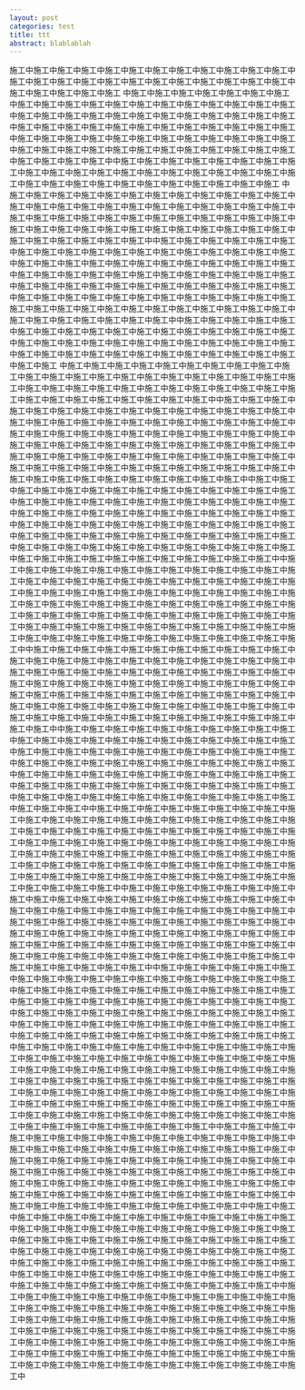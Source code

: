 ```yaml
---
layout: post
categories: test
title: ttt
abstract: blablablah
---
```


施工中施工中施工中施工中施工中施工中施工中施工中施工中施工中施工中施工中施工中施工中施工中施工中施工中施工中施工中施工中施工中施工中施工中施工中施工中施工中施工中施工中施工
中施工中施工中施工中施工中施工中施工中施工中施工中施工中施工中施工中施工中施工中施工中施工中施工中施工中施工中施工中施工中施工中施工中施工中施工中施工中施工中施工中施工中施工中施工中施工中施工中施工中施工中施工中施工中施工中施工中施工中施工中施工中施工中施工中施工中施工中施工中施工中施工中施工中施工中施工中施工中施工中施工中施工中施工中施工中施工中施工中施工中施工中施工中施工中施工中施工中施工中施工中施工中施工中施工中施工中中施工中施工中施工中施工中施工中施工中施工中施工中施工中施工中施工中施工中施工中施工中施工中施工中施工中施工中施工中施工中施工中施工中施工中施工中施工中施工中施工中施工中施工中施工中施工
中施工中施工中施工中施工中施工中施工中施工中施工中施工中施工中施工中施工中施工中施工中施工中施工中施工中施工中施工中施工中施工中施工中施工中施工中施工中施工中施工中施工中施工中施工中施工中施工中施工中施工中施工中施工中施工中施工中施工中施工中施工中施工中施工中施工中施工中施工中施工中施工中施工中施工中施工中施工中施工中施工中中施工中施工中施工中施工中施工中施工中施工中施工中施工中施工中施工中施工中施工中施工中施工中施工中施工中施工中施工中施工中施工中施工中施工中施工中施工中施工中施工中施工中施工中施工中施工中施工中施工中施工中施工中施工中施工中施工中施工中施工中施工中施工中施工中施工中施工中施工中施工中施工中施工中施工中施工中施工中施工中施工中施工中施工中施工中施工中施工中施工中施工中施工中施工中施工中施工中施工
施工中施工中施工中施工中施工中施工中施工中施工中施工中施工中施工中施工中施工中施工中施工中施工中施工中施工中施工中中施工中施工中施工中施工中施工中施工中施工中施工中施工中施工中施工中施工中施工中施工中施工中施工中施工中施工中施工中施工中施工中施工中施工中施工中施工中施工中施工中施工中施工中施工中施工中施工中施工中施工中施工中施工中施工中施工中施工中施工中施工中施工中施工
中施工中施工中施工中施工中施工中施工中施工中施工中施工中施工中施工中施工中施工中施工中施工中施工中施工中施工中施工中施工中施工中施工中施工中施工中施工中施工中施工中施工中施工中施工中施工中施工中施工中施工中施工中施工中施工中施工中施工中施工中施工中施工中中施工中施工中施工中施工中施工中施工中施工中施工中施工中施工中施工中施工中施工中施工中施工中施工中施工中施工中施工中施工中施工中施工中施工中施工中施工中施工中施工中施工中施工中施工中施工中施工中施工中施工中施工中施工中施工中施工中施工中施工中施工中施工中施工中施工中施工中施工中施工中施工中施工中施工中施工中施工中施工中施工中施工中施工中施工中施工中施工中施工中施工中施工中施工中施工中施工中施工中施工中施工中施工中施工中施工中施工中施工中施工中施工中施工中施工中施工中施工中施工中施工中施工中施工中施工中施工中中施工中施工中施工中施工中施工中施工中施工中施工中施工中施工中施工中施工中施工中施工中施工中施工中施工中施工中施工中施工中施工中施工中施工中施工中施工中施工中施工中施工中施工中施工中施工中施工中施工中施工中施工中施工中施工中施工中施工中施工中施工中施工中施工中施工中施工中施工中施工中施工中施工中施工中施工中施工中施工中施工中施工中施工中施工中施工中施工中施工中施工中施工中施工中施工中施工中施工中施工中施工中施工中施工中施工中施工中施工中施工中施工中施工中施工中施工中施工中施工中施工中施工中施工中施工中施工中中施工中施工中施工中施工中施工中施工中施工中施工中施工中施工中施工中施工中施工中施工中施工中施工中施工中施工中施工中施工中施工中施工中施工中施工中施工中施工中施工中施工中施工中施工中施工中施工中施工中施工中施工中施工中施工中施工中施工中施工中施工中施工中施工中施工中施工中施工中施工中施工中施工中施工中施工中施工中施工中施工中施工中施工中施工中施工中施工中施工中施工中施工中施工中施工中施工中施工中施工中施工中施工中施工中施工中施工中施工中施工中施工中施工中施工中施工中施工中施工中施工中施工中施工中施工中施工中中施工中施工中施工中施工中施工中施工中施工中施工中施工中施工中施工中施工中施工中施工中施工中施工中施工中施工中施工中施工中施工中施工中施工中施工中施工中施工中施工中施工中施工中施工中施工中施工中施工中施工中施工中施工中施工中施工中施工中施工中施工中施工中施工中施工中施工中施工中施工中施工中施工中施工中施工中施工中施工中施工中施工中施工中施工中施工中施工中施工中施工中施工中施工中施工中施工中施工中施工中施工中施工中施工中施工中施工中施工中施工中施工中施工中施工中施工中施工中施工中施工中施工中施工中施工中施工中中施工中施工中施工中施工中施工中施工中施工中施工中施工中施工中施工中施工中施工中施工中施工中施工中施工中施工中施工中施工中施工中施工中施工中施工中施工中施工中施工中施工中施工中施工中施工中施工中施工中施工中施工中施工中施工中施工中施工中施工中施工中施工中施工中施工中施工中施工中施工中施工中施工中施工中施工中施工中施工中施工中施工中施工中施工中施工中施工中施工中施工中施工中施工中施工中施工中施工中施工中施工中施工中施工中施工中施工中施工中施工中施工中施工中施工中施工中施工中施工中施工中施工中施工中施工中施工中中施工中施工中施工中施工中施工中施工中施工中施工中施工中施工中施工中施工中施工中施工中施工中施工中施工中施工中施工中施工中施工中施工中施工中施工中施工中施工中施工中施工中施工中施工中施工中施工中施工中施工中施工中施工中施工中施工中施工中施工中施工中施工中施工中施工中施工中施工中施工中施工中施工中施工中施工中施工中施工中施工中施工中施工中施工中施工中施工中施工中施工中施工中施工中施工中施工中施工中施工中施工中施工中施工中施工中施工中施工中施工中施工中施工中施工中施工中施工中施工中施工中施工中施工中施工中施工中中施工中施工中施工中施工中施工中施工中施工中施工中施工中施工中施工中施工中施工中施工中施工中施工中施工中施工中施工中施工中施工中施工中施工中施工中施工中施工中施工中施工中施工中施工中施工中施工中施工中施工中施工中施工中施工中施工中施工中施工中施工中施工中施工中施工中施工中施工中施工中施工中施工中施工中施工中施工中施工中施工中施工中施工中施工中施工中施工中施工中施工中施工中施工中施工中施工中施工中施工中施工中施工中施工中施工中施工中施工中施工中施工中施工中施工中施工中施工中施工中施工中施工中施工中施工中施工中中施工中施工中施工中施工中施工中施工中施工中施工中施工中施工中施工中施工中施工中施工中施工中施工中施工中施工中施工中施工中施工中施工中施工中施工中施工中施工中施工中施工中施工中施工中施工中施工中施工中施工中施工中施工中施工中施工中施工中施工中施工中施工中施工中施工中施工中施工中施工中施工中施工中施工中施工中施工中施工中施工中施工中施工中施工中施工中施工中施工中施工中施工中施工中施工中施工中施工中施工中施工中施工中施工中施工中施工中施工中施工中施工中施工中施工中施工中施工中施工中施工中施工中施工中施工中施工中中施工中施工中施工中施工中施工中施工中施工中施工中施工中施工中施工中施工中施工中施工中施工中施工中施工中施工中施工中施工中施工中施工中施工中施工中施工中施工中施工中施工中施工中施工中施工中施工中施工中施工中施工中施工中施工中施工中施工中施工中施工中施工中施工中施工中施工中施工中施工中施工中施工中施工中施工中施工中施工中施工中施工中施工中施工中施工中施工中施工中施工中施工中施工中施工中施工中施工中施工中施工中施工中施工中施工中施工中施工中施工中施工中施工中施工中施工中施工中施工中施工中施工中施工中施工中施工中中施工中施工中施工中施工中施工中施工中施工中施工中施工中施工中施工中施工中施工中施工中施工中施工中施工中施工中施工中施工中施工中施工中施工中施工中施工中施工中施工中施工中施工中施工中施工中施工中施工中施工中施工中施工中施工中施工中施工中施工中施工中施工中施工中施工中施工中施工中施工中施工中施工中施工中施工中施工中施工中施工中施工中施工中施工中施工中施工中施工中施工中施工中施工中施工中施工中施工中施工中施工中施工中施工中施工中施工中施工中施工中施工中施工中施工中施工中施工中施工中施工中施工中施工中施工中施工中中施工中施工中施工中施工中施工中施工中施工中施工中施工中施工中施工中施工中施工中施工中施工中施工中施工中施工中施工中施工中施工中施工中施工中施工中施工中施工中施工中施工中施工中施工中施工中施工中施工中施工中施工中施工中施工中施工中施工中施工中施工中施工中施工中施工中施工中施工中施工中施工中施工中施工中施工中施工中施工中施工中施工中施工中施工中施工中施工中施工中施工中施工中施工中施工中施工中施工中施工中施工中施工中施工中施工中施工中施工中施工中施工中施工中施工中施工中施工中施工中施工中施工中施工中施工中施工中中施工中施工中施工中施工中施工中施工中施工中施工中施工中施工中施工中施工中施工中施工中施工中施工中施工中施工中施工中施工中施工中施工中施工中施工中施工中施工中施工中施工中施工中施工中施工中施工中施工中施工中施工中施工中施工中施工中施工中施工中施工中施工中施工中施工中施工中施工中施工中施工中施工中施工中施工中施工中施工中施工中施工中施工中施工中施工中施工中施工中施工中施工中施工中施工中施工中施工中施工中施工中施工中施工中施工中施工中施工中施工中施工中施工中施工中施工中施工中施工中施工中施工中施工中施工中施工中